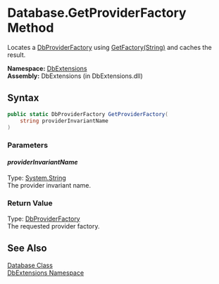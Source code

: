 Database.GetProviderFactory Method
==================================
Locates a [DbProviderFactory][1] using [GetFactory(String)][2] and caches the result.

**Namespace:** [DbExtensions][3]  
**Assembly:** DbExtensions (in DbExtensions.dll)

Syntax
------

```csharp
public static DbProviderFactory GetProviderFactory(
	string providerInvariantName
)
```

### Parameters

#### *providerInvariantName*
Type: [System.String][4]  
The provider invariant name.

### Return Value
Type: [DbProviderFactory][1]  
The requested provider factory.

See Also
--------
[Database Class][5]  
[DbExtensions Namespace][3]  

[1]: http://msdn.microsoft.com/en-us/library/c6c4a26c
[2]: http://msdn.microsoft.com/en-us/library/h508h681
[3]: ../README.md
[4]: http://msdn.microsoft.com/en-us/library/s1wwdcbf
[5]: README.md